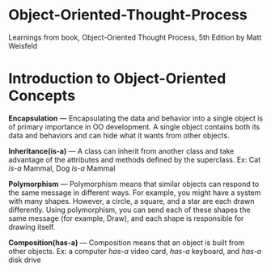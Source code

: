 # Object-Oriented-Thought-Process
Learnings from book, Object-Oriented Thought Process, 5th Edition by Matt Weisfeld

# Introduction to Object-Oriented Concepts

**Encapsulation** — Encapsulating the data and behavior into a single object is of primary importance in OO development. A single object contains both its data and behaviors and can hide what it wants from other objects.

**Inheritance(is-a)** — A class can inherit from another class and take advantage of the attributes and methods defined by the superclass.
Ex: Cat *is-a* Mammal, Dog *is-a* Mammal

**Polymorphism** — Polymorphism means that similar objects can respond to the same message in different ways. For example, you might have a system with many shapes. However, a circle, a square, and a star are each drawn differently. Using polymorphism, you can send each of these shapes the same message (for example, Draw), and each shape is responsible for drawing itself.

**Composition(has-a)** — Composition means that an object is built from other objects.
Ex: a computer *has-a* video card, *has-a* keyboard, and *has-a* disk drive